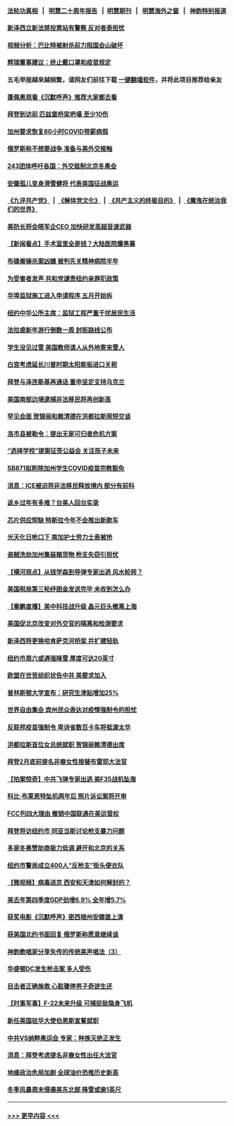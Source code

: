#### [法轮功真相](https://github.com/gfw-breaker/truth/blob/master/README.md?t=0) &nbsp;&nbsp;|&nbsp;&nbsp; [明慧二十周年报告](https://github.com/gfw-breaker/mh-reports/blob/master/README.md?t=0) &nbsp;&nbsp;|&nbsp;&nbsp;[明慧期刊](https://github.com/gfw-breaker/mh-qikan) &nbsp;&nbsp;|&nbsp;&nbsp; [明慧海外之窗](https://github.com/gfw-breaker/mh-news/blob/master/README.md?t=0) &nbsp;&nbsp;|&nbsp;&nbsp; [神韵特别报道](https://github.com/gfw-breaker/mh-news/blob/master/shenyun.md?t=0)
#### [新泽西立新法禁投票站有警察 反对者表担忧](../pages/nsc412/n13537356.md?t=01290701) 
#### [视频分析：巴比特被射杀前力阻国会山破坏](../pages/nsc412/n13537178.md?t=01290701) 
#### [辉瑞董事建议：终止戴口罩和疫苗规定](../pages/nsc412/n13537097.md?t=01290701) 
#### 五毛举报越来越频繁，请网友们前往下载 [一键翻墙软件](https://github.com/gfw-breaker/ssr-accounts)，并将此项目推荐给亲友
#### [蓬佩奥观看《沉默呼声》推荐大家都去看](../pages/nsc412/n13536743.md?t=01290701) 
#### [拜登到访前 匹兹堡桥梁坍塌 至少10伤](../pages/nsc412/n13536516.md?t=01290701) 
#### [加州要求恢复80小时COVID带薪病假](../pages/nsc412/n13536652.md?t=01290701) 
#### [俄罗斯称不想要战争 准备与美外交接触](../pages/nsc412/n13536321.md?t=01290701) 
#### [243团体呼吁各国：外交抵制北京冬奥会](../pages/nsc412/n13535956.md?t=01290701) 
#### [安徽孤儿变身滑雪健将 代表美国征战奥运](../pages/nsc412/n13535772.md?t=01290701) 
#### [《九评共产党》](https://github.com/begood0513/9ping.md/blob/master/README.md) &nbsp;|&nbsp; [《解体党文化》](../../../../jtdwh.md/blob/master/README.md)  &nbsp;|&nbsp; [《共产主义的终极目的》](../../../../gczydzjmd.md/blob/master/README.md) &nbsp;|&nbsp; [《魔鬼在统治我们的世界》](../../../../mgztzwmdsj.md/blob/master/README.md) 
#### [美防长将会晤军企CEO 加快研发高超音速武器](../pages/nsc412/n13535521.md?t=01290701) 
#### [【新闻看点】手术室里全是钱？大陆医院爆黑幕](../pages/nsc412/n13534316.md?t=01290701) 
#### [布碌崙锤杀案凶嫌 被判先关精神病院半年](../pages/nsc412/n13535092.md?t=01290701) 
#### [为受害者发声 共和党谴责纽约亲罪犯政策](../pages/nsc412/n13535239.md?t=01290701) 
#### [华埠监狱施工进入申请程序 五月开始拆](../pages/nsc412/n13535336.md?t=01290701) 
#### [纽约中华公所主席：监狱工程严重干扰居民生活](../pages/nsc412/n13535330.md?t=01290701) 
#### [法拉盛新年游行倒数一周 封街路线公布](../pages/nsc412/n13535100.md?t=01290701) 
#### [学生没见过雪 美国教师请人从外地寄来雪人](../pages/nsc412/n13535206.md?t=01290701) 
#### [白宫考虑延长川普时期太阳能板进口关税](../pages/nsc412/n13534409.md?t=01290701) 
#### [拜登与泽连斯基再通话 重申坚定支持乌克兰](../pages/nsc412/n13535021.md?t=01290701) 
#### [美国南部边境逮捕非法移民将再创新高](../pages/nsc412/n13534990.md?t=01290701) 
#### [罕见会面 贺锦丽和赖清德在洪都拉斯简短交谈](../pages/nsc412/n13535120.md?t=01290701) 
#### [洛市县被勒令：提出无家可归者危机方案](../pages/nsc412/n13535304.md?t=01290701) 
#### [“选择学校”提案征签公益会 关注孩子未来](../pages/nsc412/n13535226.md?t=01290701) 
#### [SB871拟削除加州学生COVID疫苗宗教豁免](../pages/nsc412/n13535168.md?t=01290701) 
#### [消息：ICE被迫将非法移民释放境内 部分有前科](../pages/nsc412/n13534703.md?t=01290701) 
#### [返乡过年有多难？台美人回台实录](../pages/nsc412/n13535138.md?t=01290701) 
#### [芯片供应短缺 特斯拉今年不会推出新款车](../pages/nsc412/n13535082.md?t=01290701) 
#### [光天化日枪口下 南加护士劳力士表被抢](../pages/nsc412/n13534994.md?t=01290701) 
#### [盗贼洗劫加州集装箱货物 枪支失窃引担忧](../pages/nsc412/n13534423.md?t=01290701) 
#### [【横河观点】从钱学森到导弹专家出逃 风水轮转？](../pages/nsc412/n13534785.md?t=01290701) 
#### [美国税局第三轮纾困金发送完毕 未收到怎么办](../pages/nsc412/n13534827.md?t=01290701) 
#### [【秦鹏直播】美中科技战升级 晶元巨头撤离上海](../pages/nsc412/n13534693.md?t=01290701) 
#### [美国促北京改变对外交官的隔离和检测要求](../pages/nsc412/n13534737.md?t=01290701) 
#### [新泽西将更换哈肯萨克河桥梁 并扩建轻轨](../pages/nsc412/n13534518.md?t=01290701) 
#### [纽约市周六或遇强降雪 厚度可达20英寸](../pages/nsc412/n13534297.md?t=01290701) 
#### [欧盟在世贸组织状告中共 美要求加入](../pages/nsc412/n13534577.md?t=01290701) 
#### [普林斯顿大学宣布：研究生津贴增加25%](../pages/nsc412/n13534453.md?t=01290701) 
#### [世界自由集会 宾州民众表达对疫情强制令的担忧](../pages/nsc412/n13534549.md?t=01290701) 
#### [反联邦疫苗强制令 卑诗省数百卡车将抵渥太华](../pages/nsc412/n13531804.md?t=01290701) 
#### [洪都拉斯首位女总统就职 贺锦丽赖清德出席](../pages/nsc412/n13534372.md?t=01290701) 
#### [拜登2月底前提名非裔女性接替布雷耶大法官](../pages/nsc412/n13534384.md?t=01290701) 
#### [【拍案惊奇】中共飞弹专家出逃 美F35战机坠海](../pages/nsc412/n13533906.md?t=01290701) 
#### [科比‧布莱恩特坠机两年后 照片诉讼案将开审](../pages/nsc412/n13534379.md?t=01290701) 
#### [FCC列四大理由 撤销中国联通在美运营权](../pages/nsc412/n13534275.md?t=01290701) 
#### [拜登将访纽约市 同亚当斯讨论枪支暴力问题](../pages/nsc412/n13532526.md?t=01290701) 
#### [多家冬奥赞助商极力低调 避开和北京的关系](../pages/nsc412/n13534154.md?t=01290701) 
#### [纽约市警局成立400人“反枪支”街头便衣队](../pages/nsc412/n13532520.md?t=01290701) 
#### [【微视频】病毒进京 西安和天津如何解封的？](../pages/nsc412/n13533986.md?t=01290701) 
#### [美去年第四季度GDP劲增6.9% 全年增5.7%](../pages/nsc412/n13534179.md?t=01290701) 
#### [获奖电影《沉默呼声》密西根州安娜堡上演](../pages/nsc412/n13532838.md?t=01290701) 
#### [获美国北约书面回复 俄罗斯称愿意继续谈](../pages/nsc412/n13533598.md?t=01290701) 
#### [神韵歌唱家分享失传的传统美声唱法（3）](../pages/nsc412/n13532075.md?t=01290701) 
#### [华盛顿DC发生枪击案 多人受伤](../pages/nsc412/n13533936.md?t=01290701) 
#### [目击者正确施救 心脏骤停男子奇迹生还](../pages/nsc412/n13532697.md?t=01290701) 
#### [【时事军事】F-22未来升级 可捕捉敌隐身飞机](../pages/nsc412/n13531675.md?t=01290701) 
#### [新任美国驻华大使伯恩斯宣誓就职](../pages/nsc412/n13533597.md?t=01290701) 
#### [中共VS纳粹奥运会 专家：种族灭绝正发生](../pages/nsc412/n13533314.md?t=01290701) 
#### [消息：拜登考虑提名非裔女性出任大法官](../pages/nsc412/n13532742.md?t=01290701) 
#### [地缘政治危局加剧 全球油价恐推历史新高](../pages/nsc412/n13528819.md?t=01290701) 
#### [冬季风暴周末侵袭美东北部 降雪或逾1英尺](../pages/nsc412/n13532704.md?t=01290701) 

----
#### [ >>> 更早内容 <<< ](../indexes/nsc412-earlier.md)
